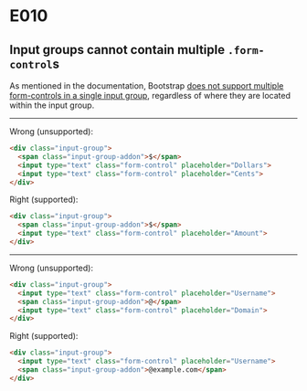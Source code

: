 # E010
## Input groups cannot contain multiple `.form-control`s

As mentioned in the documentation, Bootstrap [does not support multiple form-controls in a single input group](http://getbootstrap.com/components/#input-groups), regardless of where they are located within the input group.

***

Wrong (unsupported):
```html
<div class="input-group">
  <span class="input-group-addon">$</span>
  <input type="text" class="form-control" placeholder="Dollars">
  <input type="text" class="form-control" placeholder="Cents">
</div>
```

Right (supported):
```html
<div class="input-group">
  <span class="input-group-addon">$</span>
  <input type="text" class="form-control" placeholder="Amount">
</div>
```

***

Wrong (unsupported):
```html
<div class="input-group">
  <input type="text" class="form-control" placeholder="Username">
  <span class="input-group-addon">@</span>
  <input type="text" class="form-control" placeholder="Domain">
</div>
```

Right (supported):
```html
<div class="input-group">
  <input type="text" class="form-control" placeholder="Username">
  <span class="input-group-addon">@example.com</span>
</div>
```